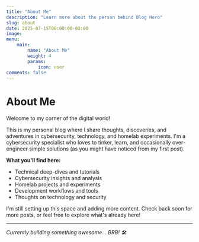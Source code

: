 ```yaml
---
title: "About Me"
description: "Learn more about the person behind Blog Hero"
slug: about
date: 2025-07-15T00:00:00-03:00
image: 
menu:
    main:
        name: "About Me"
        weight: 4
        params: 
            icon: user
comments: false
---
```


# About Me

Welcome to my corner of the digital world! 

This is my personal blog where I share thoughts, discoveries, and adventures in cybersecurity, technology, and homelab experiments. I'm a cybersecurity specialist who loves to tinker, learn, and occasionally over-engineer simple solutions (as you might have noticed from my first post).

**What you'll find here:**
- Technical deep-dives and tutorials
- Cybersecurity insights and analysis
- Homelab projects and experiments
- Development workflows and tools
- Thoughts on technology and security

I'm still setting up this space and adding more content. Check back soon for more posts, or feel free to explore what's already here!

---

*Currently building something awesome... BRB! 🛠️*